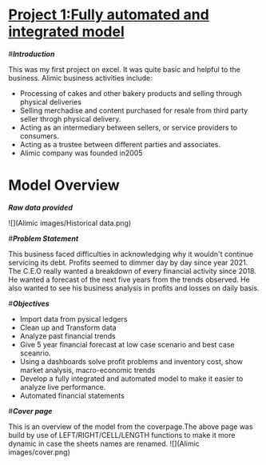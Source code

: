 
# [Project 1:Fully automated and integrated model](https://www.upwork.com/services/product/consulting-hr-a-fully-integrated-and-automated-financial-model-file-1651955799414988800?ref=project_share&tier=0)
#***Introduction***

This was my first project on excel. It was quite basic and helpful to the business. 
Alimic  business activities include:

- Processing of cakes and other bakery products and selling through physical deliveries
- Selling merchadise and content purchased for resale from third party seller throgh physical delivery.
- Acting as an intermediary between sellers, or service providers to consumers.
- Acting as a trustee between different parties and associates.
- Alimic company was founded in2005 

# Model Overview 
***Raw data provided***

![](Alimic images/Historical data.png)

#***Problem Statement***

This business faced difficulties in acknowledging why it wouldn't continue servicing its debt. Profits seemed to dimmer day by day since year 2021. The C.E.O really wanted a breakdown of every financial activity since 2018. He wanted a forecast of the next five years from the trends observed. He also wanted to see his business analysis in profits and losses on daily basis.

#***Objectives***

- Import data from pysical ledgers
- Clean up and Transform data
- Analyze past financial trends 
- Give 5 year financial forecast at low case scenario and best case sceanrio.
- Using a dashboards solve profit problems and inventory cost, show market analysis, macro-economic trends
- Develop a fully integrated and automated model to make it easier to analyze live performance.
-	Automated financial statements


#***Cover page***

This is an overview of the model from the coverpage.The above page was build by use of LEFT/RIGHT/CELL/LENGTH functions to make it more dynamic in case the sheets names are renamed.
![](Alimic images/cover.png)













